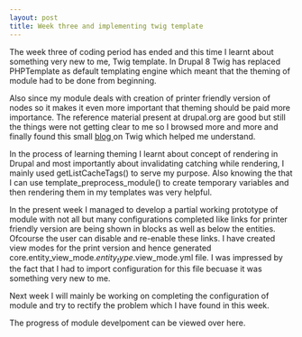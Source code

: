 ```yaml
---
layout: post
title: Week three and implementing twig template
---
```


The week three of coding period has ended and this time I learnt about something very new to me, Twig template. In Drupal 8 Twig has replaced PHPTemplate as default templating engine which meant that the theming of module had to be done from beginning.

Also since my module deals with creation of printer friendly version of nodes so it makes it even more important that theming should be paid more importance. The reference material present at drupal.org are good but still the things were not getting clear to me so I browsed more and more and finally found this small <a href="http://drewpull.drupalgardens.com/blog/drupal-8-twig-template-engine" target="_blank">blog </a>on Twig which helped me understand.

In the process of learning theming I learnt about concept of rendering in Drupal and most importantly about invalidating catching while rendering, I mainly used getListCacheTags() to serve my purpose. Also knowing the that I can use template_preprocess_module() to create temporary variables and then rendering them in my templates was very helpful.

In the present week I managed to develop a partial working prototype of module with not all but many configurations completed like links for printer friendly version are being shown in blocks as well as below the entities. Ofcourse the user can disable and re-enable these links. I have created view modes for the print version and hence generated core.entity_view_mode.$entity_type.$view_mode.yml file. I was impressed by the fact that I had to import configuration for this file becuase it was something very new to me.

Next week I will mainly be working on completing the configuration of module and try to rectify the problem which I have found in this week.

The progress of module develpoment can be viewed over <a href="https://github.com/zealfire/printable" style="text-decoration:none;" target="_blank">here</a>. 
